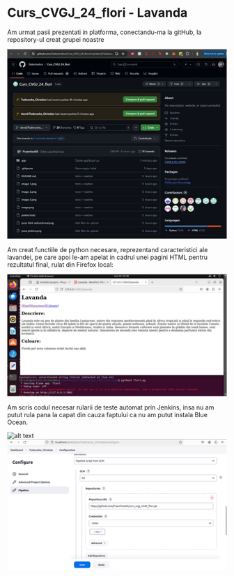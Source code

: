 # Curs_CVGJ_24_flori - Lavanda

Am urmat pasii prezentati in platforma, conectandu-ma la gitHub, la repository-ul creat grupei noastre

![alt text](image1.jpg)

Am creat functiile de python necesare, reprezentand caracteristici ale lavandei, pe care apoi le-am apelat in cadrul unei pagini HTML pentru rezultatul final, rulat din Firefox local:

![alt text](image.jpg)

Am scris codul necesar rularii de teste automat prin Jenkins, insa nu am putut rula pana la capat din cauza faptului ca nu am putut instala Blue Ocean.

![alt text](JenkinsTests)
![alt text](image2.jpg)
